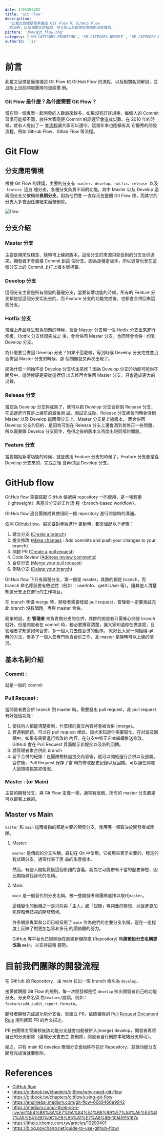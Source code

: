```yaml
---
date: 1705389282
title: 'Git Flow'
description:
  '此篇文目標是簡單講述 Git Flow 和 GitHub Flow
  的流程，以及相關名詞解說，並且附上目前開發團隊的流程慣例。'
picture: '/km/git_flow.png'
category: ['KM_CATEGORY.FRONTEND', 'KM_CATEGORY.NEWBIE', 'KM_CATEGORY.PROGRAMMING']
authorId: 'liz'
---
```


# 前言

此篇文目標是簡單講述 Git Flow 和 GitHub Flow 的流程，以及相關名詞解說，並且附上目前開發團隊的流程慣
例。

### Git Flow 是什麼？為什麼需要 Git Flow？

當在同一個專案一起開發的人數越來越多，如果沒有訂好規矩，每個人的 Commit 習慣可能都不同，放任大家隨便
Commit 的話遲早會造成災難。在 2010 年的時候，就有人提出了一
套[流程](https://nvie.com/posts/a-successful-git-branching-model/)讓大家可以遵守。這幾年來也陸續有其
它優秀的開發流程，例如 GitHub Flow、Gitlab Flow 等流程。

# Git Flow

## 分支應用情境

根據 Git Flow 的建議，主要的分支有  `master`、`develop`、`hotfix`、`release`  以及  `feature`  這五
種分支，各種分支負責不同的功能。其中 Master 以及 Develop 這兩個分支又被稱做**長期分支**，因為他們會
一直存活在整個 Git Flow 裡，而其它的分支大多會因任務結束而被刪除。

![flow](https://github.com/CAFECA-IO/WorkGuidelines/assets/105651918/afcf25f3-b822-4a9f-87df-bf0c72ac2cfd)

## 分支介紹

### Master 分支

主要是用來放穩定、隨時可上線的版本。這個分支的來源只能從別的分支合併過來，開發者不會直接 Commit 到這
個分支。因為是穩定版本，所以通常也會在這個分支上的 Commit 上打上版本號標籤。

### Develop 分支

這個分支主要是所有開發的基礎分支，當要新增功能的時候，所有的 Feature 分支都是從這個分支切出去的。而
Feature 分支的功能完成後，也都會合併回來這個分支。

### Hotfix 分支

當線上產品發生緊急問題的時候，會從 Master 分支開一個 Hotfix 分支出來進行修復，Hotfix 分支修復完成之
後，會合併回 Master 分支，也同時會合併一份到 Develop 分支。

為什麼要合併回 Develop 分支？如果不這麼做，等到時候 Develop 分支完成並且合併回 Master 分支的時候，那
個問題就又再次出現了。

那為什麼一開始不從 Develop 分支切出來修？因為 Develop 分支的功能可能尚在開發中，這時候硬是要從這裡切
出去修再合併回 Master 分支，只會造成更大的災難。

### Release 分支

當認為 Develop 分支夠成熟了，就可以把 Develop 分支合併到 Release 分支，在這邊進行算是上線前的最後測
試。測試完成後，Release 分支將會同時合併到 Master 以及 Develop 這兩個分支上。Master 分支是上線版本，
而合併回 Develop 分支的目的，是因為可能在 Release 分支上還會測到並修正一些問題，所以需要跟 Develop
分支同步，免得之後的版本又再度出現同樣的問題。

### Feature 分支

當要開始新增功能的時候，就是使用 Feature 分支的時候了。Feature 分支都是從 Develop 分支來的，完成之後
會再併回 Develop 分支。

# GitHub flow

GitHub flow 需要搭配 GitHub 帳號與 repository 一同使用，是一種輕量（lightweight）且基於分支的工作流
程（branch-based workflow）。

GitHub flow 適合團隊成員使用同一個 repository 進行開發時的溝通。

依照 [GitHub flow](https://docs.github.com/en/get-started/quickstart/github-flow)，每次要對專案進行
更動時，都會經歷以下步驟：

1. 建立分支
   ([Create a branch](https://docs.github.com/en/get-started/quickstart/github-flow#create-a-branch))
2. 提交修改
   ([Make changes](https://docs.github.com/en/get-started/quickstart/github-flow#make-changes) : Add
   commits and push your changes to your branch)
3. 開啟 PR
   ([Create a pull request](https://docs.github.com/en/get-started/quickstart/github-flow#create-a-pull-request))
4. Code Review
   ([Address review comments](https://docs.github.com/en/get-started/quickstart/github-flow#address-review-comments))
5. 合併分支
   ([Merge your pull request](https://docs.github.com/en/get-started/quickstart/github-flow#merge-your-pull-request))
6. 刪除分支
   ([Delete your branch](https://docs.github.com/en/get-started/quickstart/github-flow#delete-your-branch))

GitHub flow 下只有兩種分支，第一個是 master，其餘的都是 branch，而 branch 命名應該要有敘述性（例如
：userInfo、getAllUser 等），讓其他人清楚知道分支正在進行的工作項目。

在 branch 準備 merge 時，開發者需要發起 pull request，管理者一定要測試完此 branch 沒有問題，再與
master 合併。

簡單的說，由 **管理者** 來負責做分支的合併，其餘的開發者只需專心開發 branch 就好。但是開發者在
commit 時，務必要撰寫清楚，讓大家知道你在做甚麼，且管理者才知道如何合併，多一個人力去做合併的動作。
就好比大家一開始碰 git 時的方法，但多了一個人去專門負責合併工作，且 master 是隨時可以上線的情況。

## 基本名詞介紹

### Commit :

就是一般的 commit

### Pull Request :

當開發者要合併 branch 到 master 時，需要發出 pull request，此 pull request 有好幾個功能：

1. 使任何人都能清楚看到，什麼樣的提交內容將會被合併 (merge)。
2. 若遇到問題，可以在 pull request 裡談，讓大家知道你需要幫忙。在討論及回饋中，如果有需要進行修改的
   內容，在分支中修正它並繼續推送修改。GitHub 會在 Pull Request 頁面顯示新提交以及新的回饋。
3. 請管理者來合併此 branch
4. 留下合併的紀錄：在團隊檢核過提交內容後，就可以開始進行合併以及部屬。合併後，Pull Request 保存了當
   時的修改歷史記錄以及回饋。可以讓任開發人回頭檢視當初情況。

### Master : (or Main)

主要的開發分支，與 Git Flow 定義一樣，通常有版號。所有的 master 分支都是可以部署上線的。

## Master vs Main

`master` 和 `main` 這兩者指的都是主要的開發分支，使用哪一個取決於開發者或團隊。

1. Master:

   `master` 是傳統的分支名稱，最初在 Git 中使用。它被用來表示主要的、穩定的程式碼分支，通常代表了產
   品的生產版本。

   然而，有些人開始質疑這個術語的含義，認為它可能帶有不當的歷史聯想，因此開始尋找替代的名稱。

2. Main:

   `main` 是一個替代的分支名稱，被一些開發者和團隊選擇以取代`master`。

   這種變化的動機之一是消除與「主人」或「奴隸」等詞彙的聯想，以促進更加包容和無歧視的開發環境。

   許多開源專案和公司已經採用了 `main` 作為他們的主要分支名稱，這在一定程度上反映了對更加包容和多元
   的價值觀的努力。

   GitHub 等平台也已經開始在創建新儲存庫 (Repository) 時**將預設分支名稱更改為 `main`**，以支持這種
   趨勢。

# 目前我們團隊的開發流程

在 GitHub 的 Repository，由 main 拉出一個 branch 命名為 `develop`。

接著就跟隨 Git Flow 的規則，每一次開發都是從 `develop` 拉出開發者自己的功能分支，分支命名須
為`feature/`開頭，例如：`feature/add_audit_report_formate`。

開發者開發完成該功能分支後，就建立 PR，依照團隊的
[Pull Request Document Rule](https://github.com/CAFECA-IO/WorkGuidelines/blob/main/technology/code-review.md)
規則撰寫 PR 的內文描述。

PR 由團隊主管審核後該功能分支就會自動被併入(merge) develop，開發者再將自己的分支刪除（遠端分支會由主
管刪除，開發者自行刪除本地端分支即可）。

總之，只有 main 和 develop 兩個分支會始終存在於 Repository，其餘功能分支開發完成後就要刪除。

# References

- [GitHub flow](https://docs.github.com/en/get-started/quickstart/github-flow)
- https://gitbook.tw/chapters/gitflow/why-need-git-flow
- https://gitbook.tw/chapters/gitflow/using-git-flow
- https://enginebai.medium.com/git-flow-60b9466e9942
- https://medium.com/i-think-so-i-live/git%E4%B8%8A%E7%9A%84%E4%B8%89%E7%A8%AE%E5%B7%A5%E4%BD%9C%E6%B5%81%E7%A8%8B-10f4f915167e
- https://ithelp.ithome.com.tw/articles/10293401
- https://blog.poychang.net/guide-to-use-github-flow/
